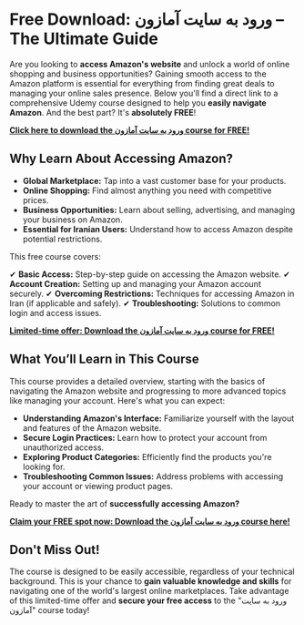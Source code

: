 # Free Download: ورود به سایت آمازون – The Ultimate Guide

Are you looking to **access Amazon's website** and unlock a world of online shopping and business opportunities?  Gaining smooth access to the Amazon platform is essential for everything from finding great deals to managing your online sales presence. Below you'll find a direct link to a comprehensive Udemy course designed to help you **easily navigate Amazon**.  And the best part? It's **absolutely FREE**!

[**Click here to download the ورود به سایت آمازون course for FREE!**](https://udemywork.com/vorod-be-site-amazon)

## Why Learn About Accessing Amazon?

*   **Global Marketplace:** Tap into a vast customer base for your products.
*   **Online Shopping:** Find almost anything you need with competitive prices.
*   **Business Opportunities:**  Learn about selling, advertising, and managing your business on Amazon.
*   **Essential for Iranian Users:** Understand how to access Amazon despite potential restrictions.

This free course covers:

✔ **Basic Access:** Step-by-step guide on accessing the Amazon website.
✔ **Account Creation:** Setting up and managing your Amazon account securely.
✔ **Overcoming Restrictions:** Techniques for accessing Amazon in Iran (if applicable and safely).
✔ **Troubleshooting:** Solutions to common login and access issues.

[**Limited-time offer: Download the ورود به سایت آمازون course for FREE!**](https://udemywork.com/vorod-be-site-amazon)

## What You’ll Learn in This Course

This course provides a detailed overview, starting with the basics of navigating the Amazon website and progressing to more advanced topics like managing your account. Here's what you can expect:

*   **Understanding Amazon's Interface:**  Familiarize yourself with the layout and features of the Amazon website.
*   **Secure Login Practices:**  Learn how to protect your account from unauthorized access.
*   **Exploring Product Categories:** Efficiently find the products you're looking for.
*   **Troubleshooting Common Issues:**  Address problems with accessing your account or viewing product pages.

Ready to master the art of **successfully accessing Amazon?**

[**Claim your FREE spot now: Download the ورود به سایت آمازون course here!**](https://udemywork.com/vorod-be-site-amazon)

## Don't Miss Out!

The course is designed to be easily accessible, regardless of your technical background.  This is your chance to **gain valuable knowledge and skills** for navigating one of the world's largest online marketplaces.  Take advantage of this limited-time offer and **secure your free access** to the "ورود به سایت آمازون" course today!
